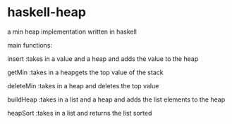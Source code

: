 # haskell-heap
a min heap implementation written in haskell

main functions: 

  insert    :takes in a value and a heap and adds the value to the heap
  
  getMin    :takes in a heapgets the top value of the stack
  
  deleteMin :takes in a heap and deletes the top value
  
  buildHeap :takes in a list and a heap and adds the list elements to the heap
  
  heapSort  :takes in a list and returns the list sorted 
